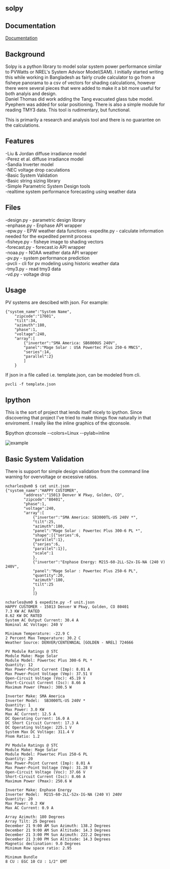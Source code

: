solpy
-------
Documentation
-------------
[Documentation](http://solpy.readthedocs.org/)

Background
----------
Solpy is a python library to model solar system power performance similar to PVWatts or NREL's System Advisor Model(SAM).  I initially started writing this while working in Bangladesh as fairly crude calculator to go from a fisheye panorama to a csv of vectors for shading calculations, however there were several pieces that were added to make it a bit more useful for both analyis and design.  
Daniel Thomas did work adding the Tang evacuated glass tube model. Pyephem was added for solar positioning.  There is also a simple module for reading TMY3 data. This tool is rudimentary, but functional.  

This is primarily a research and analysis tool and there is no guarantee on the calculations.


Features
--------
-Liu & Jordan diffuse irradiance model  
-Perez et al. diffuse irradiance model  
-Sandia Inverter model  
-NEC voltage drop caculations  
-Basic System Validation  
-Basic string sizing library  
-Simple Parametric System Design tools  
-realtime system performance forecasting using weather data  

Files
-----
-design.py - parametric design library  
-enphase.py - Enphase API wrapper  
-epw.py - EPW weather data functions
-expedite.py - calculate information needed for the expedited permit process  
-fisheye.py - fisheye image to shading vectors  
-forecast.py - forecast.io API wrapper  
-noaa.py - NOAA weather data API wrapper  
-pv.py - system performance prediction  
-pvcli - cli for pv modeling using historic weather data  
-tmy3.py - read tmy3 data  
-vd.py - voltage drop  

Usage
-----
PV systems are descibed with json. For example:

    {"system_name":"System Name",
        "zipcode":"17601",
        "tilt":34,
        "azimuth":180,
        "phase":1,
        "voltage":240,
        "array":[
            {"inverter":"SMA America: SB6000US 240V",
            "panel":"Mage Solar : USA Powertec Plus 250-6 MNCS",
            "series":14,
            "parallel":2}
            ]
        }

If json in a file called i.e. template.json, can be modeled from cli.

    pvcli -f template.json

Ipython
-------
This is the sort of project that lends itself nicely to ipython.  Since discovering that project I've tried to make things flow naturally in that enviroment. I really like the inline graphics of the qtconsole.

$ipython qtconsole --colors=Linux --pylab=inline

![example](http://char1es.net/ipython_pv_example.png)

Basic System Validation
-----------------------
There is support for simple design validation from the command line warning for overvoltage or excessive ratios.

    ncharles@vm0 $ cat unit.json 
    {"system_name":"HAPPY CUSTOMER",
            "address":"15013 Denver W Pkwy, Golden, CO",
            "zipcode":"80401",
            "phase":1,
            "voltage":240,
            "array":[
                {"inverter":"SMA America: SB3000TL-US 240V *",
                "tilt":25,
                "azimuth":180,
                "panel":"Mage Solar : Powertec Plus 300-6 PL *",
                "shape":[{"series":6,
                "parallel":1},
                {"series":6,
                "parallel":1}],
                "scale":1
                },
                {"inverter":"Enphase Energy: M215-60-2LL-S2x-IG-NA (240 V) 240V",
                "panel":"Mage Solar : Powertec Plus 250-6 PL",
                "quantity":20,
                "azimuth":180,
                "tilt":25
                }
                ]}

    ncharles@vm0 $ expedite.py -f unit.json 
    HAPPY CUSTOMER - 15013 Denver W Pkwy, Golden, CO 80401
    7.3 KW AC RATED
    8.62 KW DC RATED
    System AC Output Current: 30.4 A
    Nominal AC Voltage: 240 V

    Minimum Temperature: -22.9 C
    2 Percent Max Temperature: 30.2 C
    Weather Source: DENVER/CENTENNIAL [GOLDEN - NREL] 724666

    PV Module Ratings @ STC
    Module Make: Mage Solar
    Module Model: Powertec Plus 300-6 PL *
    Quantity: 12
    Max Power-Point Current (Imp): 8.01 A
    Max Power-Point Voltage (Vmp): 37.51 V
    Open-Circuit Voltage (Voc): 45.19 V
    Short-Circuit Current (Isc): 8.66 A
    Maximum Power (Pmax): 300.5 W

    Inverter Make: SMA America
    Inverter Model:  SB3000TL-US 240V *
    Quantity: 1
    Max Power: 3.0 KW
    Max AC Current: 12.5 A
    DC Operating Current: 16.0 A
    DC Short Circuit Current: 17.3 A
    DC Operating Voltage: 225.1 V
    System Max DC Voltage: 311.4 V
    Pnom Ratio: 1.2

    PV Module Ratings @ STC
    Module Make: Mage Solar
    Module Model: Powertec Plus 250-6 PL
    Quantity: 20
    Max Power-Point Current (Imp): 8.01 A
    Max Power-Point Voltage (Vmp): 31.28 V
    Open-Circuit Voltage (Voc): 37.66 V
    Short-Circuit Current (Isc): 8.66 A
    Maximum Power (Pmax): 250.6 W

    Inverter Make: Enphase Energy
    Inverter Model:  M215-60-2LL-S2x-IG-NA (240 V) 240V
    Quantity: 20
    Max Power: 0.2 KW
    Max AC Current: 0.9 A

    Array Azimuth: 180 Degrees
    Array Tilt: 25 Degrees
    December 21 9:00 AM Sun Azimuth: 138.2 Degrees
    December 21 9:00 AM Sun Altitude: 14.3 Degrees
    December 21 3:00 PM Sun Azimuth: 222.2 Degrees
    December 21 3:00 PM Sun Altitude: 14.3 Degrees
    Magnetic declination: 9.0 Degrees
    Minimum Row space ratio: 2.95

    Minimum Bundle
    8 CU : EGC 10 CU : 1/2" EMT
